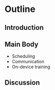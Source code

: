 # Outline

## Introduction

## Main Body

- Scheduling
- Communication
- On-device training

## Discussion
